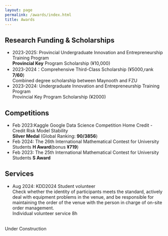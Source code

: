 ```yaml
---
layout: page
permalink: /awards/index.html
title: Awards
---
```


## Research Funding & Scholarships

- 2023-2025: Provincial Undergraduate Innovation and Entrepreneurship Training Program<br>**Provincial Key** Program Scholarship (¥10,000)
- 2023-2024：Comprehensive Third-Class Scholarship (¥5000,rank **7/60**)
  <br> Combined degree scholarship between Maynooth and FZU
- 2023-2024: Undergraduate Innovation and Entrepreneurship Training Program<br>Provincial Key Program Scholarship (¥2000)


## Competitions

- Feb 2023:Kaggle Google Data Science Competition Home Credit - Credit Risk Model Stability <br> **Silver Medal** (Global Ranking: **90/3856**) 
- Feb 2024: The 26th International Mathematical Contest for University Students **H Award**(bonus **¥719**)
- Feb 2023: The 25th International Mathematical Contest for University Students **S Award**
  

## Services

- Aug 2024: KDD2024 Student volunteer
<br>Check whether the identity of participants meets the standard, actively deal with equipment problems in the venue, and be responsible for maintaining the order of the venue with the person in charge of on-site order management.
<br>Individual volunteer service 8h

<br>Under Construction

